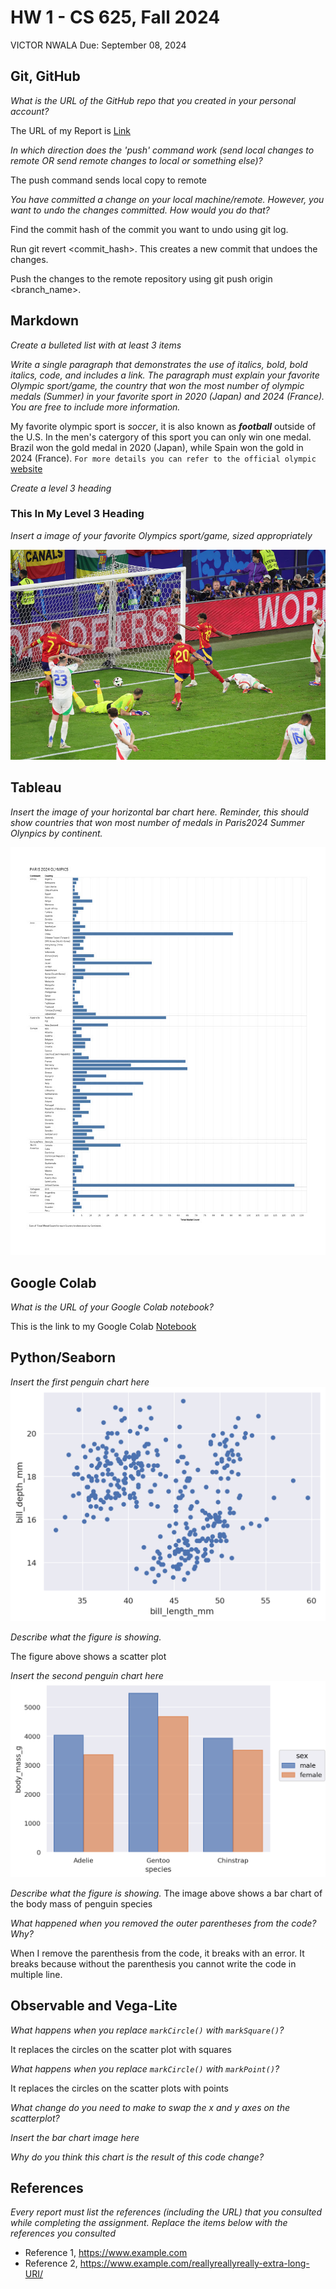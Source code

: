 # HW 1 - CS 625, Fall 2024

VICTOR NWALA 
Due: September 08, 2024

## Git, GitHub

*What is the URL of the GitHub repo that you created in your personal account?*

The URL of my Report is [Link](https://github.com/odu-cs625-datavis/Fall24-aveerasa-vnwal001)
   
*In which direction does the 'push' command work (send local changes to remote OR send remote changes to local or something else)?*

The push command sends local copy to remote
   
*You have committed a change on your local machine/remote. However, you want to undo the changes committed. How would you do that?*

Find the commit hash of the commit you want to undo using git log. 

Run git revert <commit_hash>. This creates a new commit that undoes the changes. 

Push the changes to the remote repository using git push origin <branch_name>.

## Markdown

*Create a bulleted list with at least 3 items*

*Write a single paragraph that demonstrates the use of italics, bold, bold italics, code, and includes a link. The paragraph must explain your favorite Olympic sport/game, the country that won the most number of olympic medals (Summer) in your favorite sport in 2020 (Japan) and 2024 (France). You are free to include more information.*

My favorite olympic sport is *soccer*, it is also known as *__football__* outside of the U.S. In the men's catergory of this 
sport you can only win one medal. Brazil won the gold medal in 2020 (Japan), while Spain won the gold in 2024 (France). `For
more details you can refer to the official olympic` [website](https://olympics.com/en/news/olympic-football-winners-list-men-women-gold-medals-champions) 

*Create a level 3 heading*
### This In My Level 3 Heading
*Insert a image of your favorite Olympics sport/game, sized appropriately*

![\label{fig:Spanish Team}](https://github.com/vnwal001/CS625-2ND/blob/main/olympic%20image.jpg)

## Tableau  
*Insert the image of your horizontal bar chart here. Reminder, this should show countries that won most number of medals in Paris2024 Summer Olynpics by continent.*

![\label{fig:Olympic Medal Count}](https://github.com/vnwal001/CS625-2ND/blob/main/Paris%202024%20Olympics.jpg)

## Google Colab

*What is the URL of your Google Colab notebook?*

This is the link to my Google Colab [Notebook](https://colab.research.google.com/drive/1_mXwqMkIBWL-y3ICkcqrNPPDWoSydE7I#scrollTo=gh2gkteR8ish)

## Python/Seaborn

*Insert the first penguin chart here*
![\label{fig:Penguin 1}](https://github.com/vnwal001/CS625-2ND/blob/main/panda1.png)


*Describe what the figure is showing.*

The figure above shows a scatter plot

*Insert the second penguin chart here*
![\label{fig:Penguin 2}](https://github.com/vnwal001/CS625-2ND/blob/main/panda2.png)

*Describe what the figure is showing.*
The image above shows a bar chart of the body mass of penguin species 

*What happened when you removed the outer parentheses from the code? Why?*

When I remove the parenthesis from the code, it breaks with an error. It breaks because without the parenthesis you cannot write the code in multiple
line. 

## Observable and Vega-Lite

*What happens when you replace `markCircle()` with `markSquare()`?*

It replaces the circles on the scatter plot with squares  

*What happens when you replace `markCircle()` with `markPoint()`?*

It replaces the circles on the scatter plots with points

*What change do you need to make to swap the x and y axes on the scatterplot?*

*Insert the bar chart image here*

*Why do you think this chart is the result of this code change?*

## References

*Every report must list the references (including the URL) that you consulted while completing the assignment. Replace the items below with the references you consulted*

* Reference 1, <https://www.example.com>
* Reference 2, <https://www.example.com/reallyreallyreally-extra-long-URI/>
